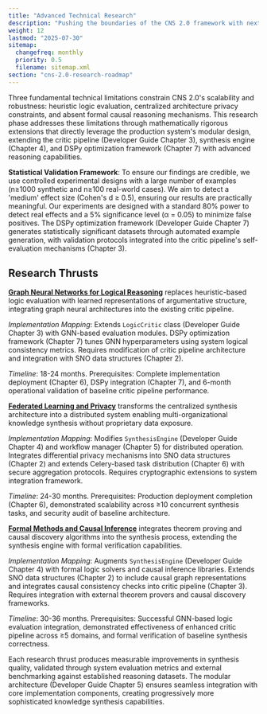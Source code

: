 ```yaml
---
title: "Advanced Technical Research"
description: "Pushing the boundaries of the CNS 2.0 framework with next-generation models for reasoning, privacy, and inference."
weight: 12
lastmod: "2025-07-30"
sitemap:
  changefreq: monthly
  priority: 0.5
  filename: sitemap.xml
section: "cns-2.0-research-roadmap"
---
```


Three fundamental technical limitations constrain CNS 2.0's scalability and robustness: heuristic logic evaluation, centralized architecture privacy constraints, and absent formal causal reasoning mechanisms. This research phase addresses these limitations through mathematically rigorous extensions that directly leverage the production system's modular design, extending the critic pipeline (Developer Guide Chapter 3), synthesis engine (Chapter 4), and DSPy optimization framework (Chapter 7) with advanced reasoning capabilities.

**Statistical Validation Framework**: To ensure our findings are credible, we use controlled experimental designs with a large number of examples (n≥1000 synthetic and n≥100 real-world cases). We aim to detect a 'medium' effect size (Cohen's d ≥ 0.5), ensuring our results are practically meaningful. Our experiments are designed with a standard 80% power to detect real effects and a 5% significance level (α = 0.05) to minimize false positives. The DSPy optimization framework (Developer Guide Chapter 7) generates statistically significant datasets through automated example generation, with validation protocols integrated into the critic pipeline's self-evaluation mechanisms (Chapter 3).

## Research Thrusts

**[Graph Neural Networks for Logical Reasoning](./1-gnn-for-logical-reasoning/)** replaces heuristic-based logic evaluation with learned representations of argumentative structure, integrating graph neural architectures into the existing critic pipeline.

*Implementation Mapping*: Extends `LogicCritic` class (Developer Guide Chapter 3) with GNN-based evaluation modules. DSPy optimization framework (Chapter 7) tunes GNN hyperparameters using system logical consistency metrics. Requires modification of critic pipeline architecture and integration with SNO data structures (Chapter 2).

*Timeline*: 18-24 months. Prerequisites: Complete implementation deployment (Chapter 6), DSPy integration (Chapter 7), and 6-month operational validation of baseline critic pipeline performance.

**[Federated Learning and Privacy](./2-federated-learning-and-privacy/)** transforms the centralized synthesis architecture into a distributed system enabling multi-organizational knowledge synthesis without proprietary data exposure.

*Implementation Mapping*: Modifies `SynthesisEngine` (Developer Guide Chapter 4) and workflow manager (Chapter 5) for distributed operation. Integrates differential privacy mechanisms into SNO data structures (Chapter 2) and extends Celery-based task distribution (Chapter 6) with secure aggregation protocols. Requires cryptographic extensions to system integration framework.

*Timeline*: 24-30 months. Prerequisites: Production deployment completion (Chapter 6), demonstrated scalability across ≥10 concurrent synthesis tasks, and security audit of baseline architecture.

**[Formal Methods and Causal Inference](./3-formal-methods-and-causal-inference/)** integrates theorem proving and causal discovery algorithms into the synthesis process, extending the synthesis engine with formal verification capabilities.

*Implementation Mapping*: Augments `SynthesisEngine` (Developer Guide Chapter 4) with formal logic solvers and causal inference libraries. Extends SNO data structures (Chapter 2) to include causal graph representations and integrates causal consistency checks into critic pipeline (Chapter 3). Requires integration with external theorem provers and causal discovery frameworks.

*Timeline*: 30-36 months. Prerequisites: Successful GNN-based logic evaluation integration, demonstrated effectiveness of enhanced critic pipeline across ≥5 domains, and formal verification of baseline synthesis correctness.

Each research thrust produces measurable improvements in synthesis quality, validated through system evaluation metrics and external benchmarking against established reasoning datasets. The modular architecture (Developer Guide Chapter 5) ensures seamless integration with core implementation components, creating progressively more sophisticated knowledge synthesis capabilities.
